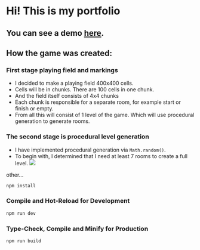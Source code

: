 # Hi! This is my portfolio

## You can see a demo [here](https://khalbay.github.io).

## How the game was created:

### First stage playing field and markings

- I decided to make a playing field 400x400 cells.
- Cells will be in chunks. There are 100 cells in one chunk.
- And the field itself consists of 4x4 chunks
- Each chunk is responsible for a separate room, for example start or finish or empty.
- From all this will consist of 1 level of the game. Which will use procedural generation to generate rooms.

### The second stage is procedural level generation

- I have implemented procedural generation via `Math.random()`.
- To begin with, I determined that I need at least 7 rooms to create a full level.
  <img src="D:\WebStorm 2022.3\proj\KhalBay.github.io\public\generate_room.gif"/>

other...

```sh
npm install
```

### Compile and Hot-Reload for Development

```sh
npm run dev
```

### Type-Check, Compile and Minify for Production

```sh
npm run build
```
